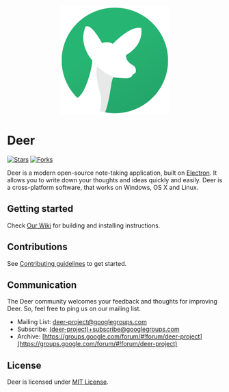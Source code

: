 <p align="center"><img src="https://raw.githubusercontent.com/abahmed/Deer/master/assests/app-icon/Deer.png" width="256" height="256"/></p>

# Deer

[![Stars](https://img.shields.io/github/stars/abahmed/deer.svg)](https://github.com/abahmed/deer)
[![Forks](https://img.shields.io/github/forks/abahmed/deer.svg)](https://github.com/abahmed/deer)


Deer is a modern open-source note-taking application, built on [Electron](https://github.com/electron/electron).
It allows you to write down your thoughts and ideas quickly and easily.
Deer is a cross-platform software, that works on Windows, OS X and Linux.

## Getting started

Check [Our Wiki](wiki) for building and installing instructions.

## Contributions

See [Contributing guidelines](CONTRIBUTING.md) to get started.

## Communication

The Deer community welcomes your feedback and thoughts for improving Deer. So, feel free to ping us on our mailing list.
+ Mailing List: [deer-project@googlegroups.com](deer-project@googlegroups.com)
+ Subscribe:  [(deer-project)+subscribe@googlegroups.com]((deer-project)+subscribe@googlegroups.com)
+ Archive:  [https://groups.google.com/forum/#!forum/deer-project](https://groups.google.com/forum/#!forum/deer-project)

## License

Deer is licensed under [MIT License](LICENSE).
